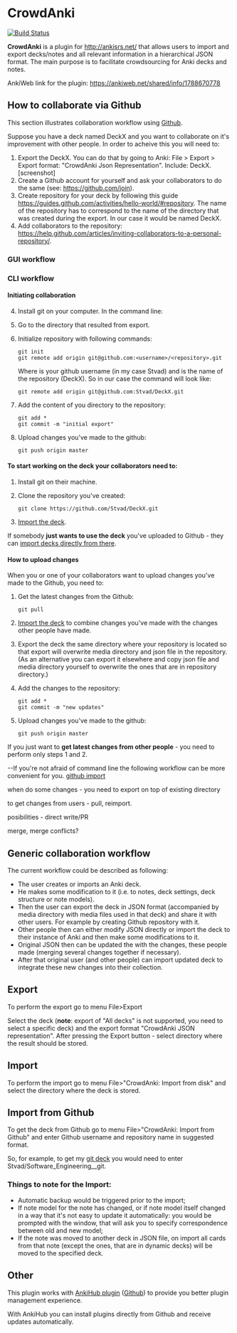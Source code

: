 # CrowdAnki
[![Build Status](https://travis-ci.org/Stvad/CrowdAnki.svg?branch=master)](https://travis-ci.org/Stvad/CrowdAnki)

**CrowdAnki** is a plugin for http://ankisrs.net/ that allows users to import and export decks/notes and all relevant information in a hierarchical JSON format. The main purpose is to facilitate crowdsourcing for Anki decks and notes.

AnkiWeb link for the plugin: https://ankiweb.net/shared/info/1788670778

## How to collaborate via Github
This section illustrates collaboration workflow using [Github](http://github.com).

Suppose you have a deck named DeckX and you want to collaborate on it's improvement with other people. In order to acheive this you will need to:

1. Export the DeckX. You can do that by going to Anki: File > Export > 
Export format: "CrowdAnki Json Representation". Include: DeckX.
[screenshot]
2. Create a Github account for yourself and ask your collaborators to do the same (see: https://github.com/join).
3. Create repository for your deck by following this guide https://guides.github.com/activities/hello-world/#repository. The name of the repository has to correspond to the name of the directory that was created during the export. In our case it would be named DeckX.
4. Add collaborators to the repository: https://help.github.com/articles/inviting-collaborators-to-a-personal-repository/.

### GUI workflow
### CLI workflow
#### Initiating collaboration
4. Install git on your computer.
In the command line:
5. Go to the directory that resulted from export.
6. Initialize repository with following commands:
    
    ```
    git init
    git remote add origin git@github.com:<username>/<repository>.git
    ```

    Where <username> is your github username (in my case Stvad) and <repository> is the name of the repository (DeckX). So in our case the command will look like:

    ```
    git remote add origin git@github.com:Stvad/DeckX.git
    ```
7. Add the content of you directory to the repository:

    ```
    git add *
    git commit -m "initial export"
    ```
8. Upload changes you've made to the github:

    ```
    git push origin master
    ```

#### To start working on the deck your collaborators need to:

1. Install git on their machine.
2. Clone the repository you've created:

    ```
    git clone https://github.com/Stvad/DeckX.git
    ```

3. [Import the deck](#import).

If somebody **just wants to use the deck** you've uploaded to Github - they can [import decks directly from there](#import-from-github).

#### How to upload changes

When you or one of your collaborators want to upload changes you've made to the Github, you need to:

1. Get the latest changes from the Github:
    
    ```
    git pull
    ```
2. [Import the deck](#import) to combine changes you've made with the changes other people have made.
3. Export the deck the same directory where your repository is located so that export will overwrite media directory and json file in the repository. (As an alternative you can export it elsewhere and copy json file and media directory yourself to overwrite the ones that are in repository directory.)
4. Add the changes to the repository:

    ```
    git add *
    git commit -m "new updates"
    ```
5. Upload changes you've made to the github:

    ```
    git push origin master
    ```

If you just want to **get latest changes from other people** - you need to perform only steps 1 and 2.

--If you're not afraid of command line the following workflow can be more convenient for you. [github import](#import-from-github)

when do some changes - you need to export on top of existing directory

to get changes from users - pull, reimport.

posibilities - direct write/PR

merge, merge conflicts?

## Generic collaboration workflow
The current workflow could be described as following:
* The user creates or imports an Anki deck.
* He makes some modification to it (i.e. to notes, deck settings, deck structure or note models).
* Then the user can export the deck in JSON format (accompanied by media directory with media files used in that deck) and share it with other users. For example by creating Github repository with it.
* Other people then can either modify JSON directly or import the deck to their instance of Anki and then make some modifications to it.
* Original JSON then can be updated the with the changes, these people made (merging several changes together if necessary).
* After that original user (and other people) can import updated deck to integrate these new changes into their collection.

## Export
To perform the export go to menu File>Export

Select the deck (**note**: export of "All decks" is not supported, you need to select a specific deck) and the export format "CrowdAnki JSON representation".
After pressing the Export button - select directory where the result should be stored.

## Import
To perform the import go to menu File>"CrowdAnki: Import from disk" and select the directory where the deck is stored.

## Import from Github
To get the deck from Github go to menu File>"CrowdAnki: Import from Github" and enter Github username and repository name in suggested format.

So, for example, to get my [git deck](https://github.com/Stvad/Software_Engineering__git) you would need to enter Stvad/Software_Engineering__git.

### Things to note for the Import:
* Automatic backup would be triggered prior to the import;
* If note model for the note has changed, or if note model itself changed in a way that it's not easy to update it automatically: you would be prompted with the window, that will ask you to specify correspondence between old and new model;
* If the note was moved to another deck in JSON file, on import all cards from that note (except the ones, that are in dynamic decks) will be moved to the specified deck.


## Other

This plugin works with [AnkiHub plugin](https://ankiweb.net/shared/info/116826216) ([Github](https://github.com/dayjaby/AnkiHub)) to provide you better plugin management experience. 

With AnkiHub you can install plugins directly from Github and receive updates automatically.

